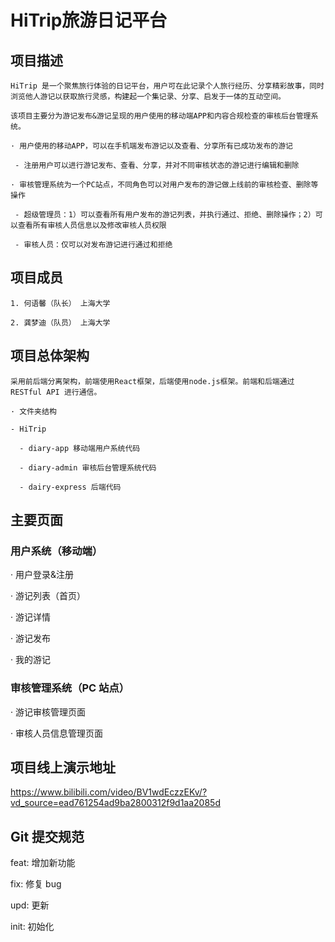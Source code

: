# HiTrip旅游日记平台

## 项目描述

    HiTrip 是一个聚焦旅行体验的日记平台，用户可在此记录个人旅行经历、分享精彩故事，同时浏览他人游记以获取旅行灵感，构建起一个集记录、分享、启发于一体的互动空间。
    
    该项目主要分为游记发布&游记呈现的用户使用的移动端APP和内容合规检查的审核后台管理系统。
    
    · 用户使用的移动APP，可以在手机端发布游记以及查看、分享所有已成功发布的游记
    
     - 注册用户可以进行游记发布、查看、分享，并对不同审核状态的游记进行编辑和删除

    · 审核管理系统为一个PC站点，不同角色可以对用户发布的游记做上线前的审核检查、删除等操作
    
     - 超级管理员：1）可以查看所有用户发布的游记列表，并执行通过、拒绝、删除操作；2）可以查看所有审核人员信息以及修改审核人员权限
    
     - 审核人员：仅可以对发布游记进行通过和拒绝
    
## 项目成员

    1. 何语馨（队长） 上海大学
    
    2. 龚梦迪（队员） 上海大学
    
## 项目总体架构

    采用前后端分离架构，前端使用React框架，后端使用node.js框架。前端和后端通过 RESTful API 进行通信。
    
    · 文件夹结构
    
    - HiTrip
    
      - diary-app 移动端用户系统代码  
      
      - diary-admin 审核后台管理系统代码 
      
      - dairy-express 后端代码

## 主要页面

### 用户系统（移动端）
  · 用户登录&注册
  
  · 游记列表（首页）
  
  · 游记详情

  · 游记发布
  
  · 我的游记

### 审核管理系统（PC 站点）

  · 游记审核管理页面

  · 审核人员信息管理页面

## 项⽬线上演⽰地址

   https://www.bilibili.com/video/BV1wdEczzEKv/?vd_source=ead761254ad9ba2800312f9d1aa2085d

## Git 提交规范

feat: 增加新功能

fix: 修复 bug

upd: 更新

init: 初始化
    
